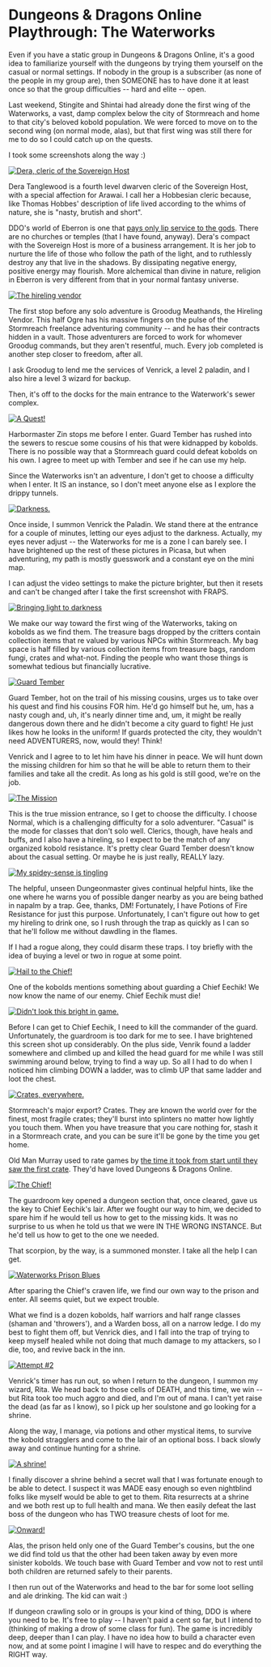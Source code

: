# Dungeons & Dragons Online Playthrough: The Waterworks

Even if you have a static group in Dungeons & Dragons Online, it's a good idea to familiarize yourself with the dungeons by trying them yourself on the casual or normal settings. If nobody in the group is a subscriber (as none of the people in my group are), then SOMEONE has to have done it at least once so that the group difficulties -- hard and elite -- open.

Last weekend, Stingite and Shintai had already done the first wing of the Waterworks, a vast, damp complex below the city of Stormreach and home to that city's beloved kobold population. We were forced to move on to the second wing (on normal mode, alas), but that first wing was still there for me to do so I could catch up on the quests.

I took some screenshots along the way :)

[![](../uploads/2010/03/dndclient-2010-03-03-21-53-42-89-480x385.jpg "Dera, cleric of the Sovereign Host")](../uploads/2010/03/dndclient-2010-03-03-21-53-42-89.jpg)

Dera Tanglewood is a fourth level dwarven cleric of the Sovereign Host, with a special affection for Arawai. I call her a Hobbesian cleric because, like Thomas Hobbes' description of life lived according to the whims of nature, she is "nasty, brutish and short".

DDO's world of Eberron is one that [pays only lip service to the gods](http://en.wikipedia.org/wiki/Religions_of_Eberron). There are no churches or temples (that I have found, anyway). Dera's compact with the Sovereign Host is more of a business arrangement. It is her job to nurture the life of those who follow the path of the light, and to ruthlessly destroy any that live in the shadows. By dissipating negative energy, positive energy may flourish. More alchemical than divine in nature, religion in Eberron is very different from that in your normal fantasy universe.

[![](../uploads/2010/03/dndclient-2010-03-03-21-54-37-63-480x384.jpg "The hireling vendor")](../uploads/2010/03/dndclient-2010-03-03-21-54-37-63.jpg)

The first stop before any solo adventure is Groodug Meathands, the Hireling Vendor. This half Ogre has his massive fingers on the pulse of the Stormreach freelance adventuring community -- and he has their contracts hidden in a vault. Those adventurers are forced to work for whomever Groodug commands, but they aren't resentful, much. Every job completed is another step closer to freedom, after all.

I ask Groodug to lend me the services of Venrick, a level 2 paladin, and I also hire a level 3 wizard for backup.

Then, it's off to the docks for the main entrance to the Waterwork's sewer complex.

[![](../uploads/2010/03/dndclient-2010-03-03-22-02-22-18-480x384.jpg "A Quest!")](../uploads/2010/03/dndclient-2010-03-03-22-02-22-18.jpg)

Harbormaster Zin stops me before I enter. Guard Tember has rushed into the sewers to rescue some cousins of his that were kidnapped by kobolds. There is no possible way that a Stormreach guard could defeat kobolds on his own. I agree to meet up with Tember and see if he can use my help.

Since the Waterworks isn't an adventure, I don't get to choose a difficulty when I enter. It IS an instance, so I don't meet anyone else as I explore the drippy tunnels.

[![](../uploads/2010/03/dndclient-2010-03-03-22-04-30-73-480x384.jpg "Darkness.")](../uploads/2010/03/dndclient-2010-03-03-22-04-30-73.jpg)

Once inside, I summon Venrick the Paladin. We stand there at the entrance for a couple of minutes, letting our eyes adjust to the darkness. Actually, my eyes never adjust -- the Waterworks for me is a zone I can barely see. I have brightened up the rest of these pictures in Picasa, but when adventuring, my path is mostly guesswork and a constant eye on the mini map.

I can adjust the video settings to make the picture brighter, but then it resets and can't be changed after I take the first screenshot with FRAPS.

[![](../uploads/2010/03/dndclient-2010-03-03-22-09-16-91-480x384.jpg "Bringing light to darkness")](../uploads/2010/03/dndclient-2010-03-03-22-09-16-91.jpg)

We make our way toward the first wing of the Waterworks, taking on kobolds as we find them. The treasure bags dropped by the critters contain collection items that re valued by various NPCs within Stormreach. My bag space is half filled by various collection items from treasure bags, random fungi, crates and what-not. Finding the people who want those things is somewhat tedious but financially lucrative.

[![](../uploads/2010/03/dndclient-2010-03-03-22-17-15-43-480x384.jpg "Guard Tember")](../uploads/2010/03/dndclient-2010-03-03-22-17-15-43.jpg)

Guard Tember, hot on the trail of his missing cousins, urges us to take over his quest and find his cousins FOR him. He'd go himself but he, um, has a nasty cough and, uh, it's nearly dinner time and, um, it might be really dangerous down there and he didn't become a city guard to fight! He just likes how he looks in the uniform! If guards protected the city, they wouldn't need ADVENTURERS, now, would they! Think!

Venrick and I agree to to let him have his dinner in peace. We will hunt down the missing children for him so that he will be able to return them to their families and take all the credit. As long as his gold is still good, we're on the job.

[![](../uploads/2010/03/dndclient-2010-03-03-22-17-34-52-325x480.jpg "The Mission")](../uploads/2010/03/dndclient-2010-03-03-22-17-34-52.jpg)

This is the true mission entrance, so I get to choose the difficulty. I choose Normal, which is a challenging difficulty for a solo adventurer. "Casual" is the mode for classes that don't solo well. Clerics, though, have heals and buffs, and I also have a hireling, so I expect to be the match of any organized kobold resistance. It's pretty clear Guard Tember doesn't know about the casual setting. Or maybe he is just really, REALLY lazy.

[![](../uploads/2010/03/dndclient-2010-03-03-22-25-37-07-480x384.jpg "My spidey-sense is tingling")](../uploads/2010/03/dndclient-2010-03-03-22-25-37-07.jpg)

The helpful, unseen Dungeonmaster gives continual helpful hints, like the one where he warns you of possible danger nearby as you are being bathed in napalm by a trap. Gee, thanks, DM! Fortunately, I have Potions of Fire Resistance for just this purpose. Unfortunately, I can't figure out how to get my hireling to drink one, so I rush through the trap as quickly as I can so that he'll follow me without dawdling in the flames.

If I had a rogue along, they could disarm these traps. I toy briefly with the idea of buying a level or two in rogue at some point.

[![](../uploads/2010/03/dndclient-2010-03-03-22-32-00-65-480x384.jpg "Hail to the Chief!")](../uploads/2010/03/dndclient-2010-03-03-22-32-00-65.jpg)

One of the kobolds mentions something about guarding a Chief Eechik! We now know the name of our enemy. Chief Eechik must die!

[![](../uploads/2010/03/dndclient-2010-03-03-22-40-59-23-480x384.jpg "Didn't look this bright in game.")](../uploads/2010/03/dndclient-2010-03-03-22-40-59-23.jpg)

Before I can get to Chief Eechik, I need to kill the commander of the guard. Unfortunately, the guardroom is too dark for me to see. I have brightened this screen shot up considerably. On the plus side, Venrik found a ladder somewhere and climbed up and killed the head guard for me while I was still swimming around below, trying to find a way up. So all I had to do when I noticed him climbing DOWN a ladder, was to climb UP that same ladder and loot the chest.

[![](../uploads/2010/03/dndclient-2010-03-03-22-46-33-83-480x384.jpg "Crates, everywhere.")](../uploads/2010/03/dndclient-2010-03-03-22-46-33-83.jpg)

Stormreach's major export? Crates. They are known the world over for the finest, most fragile crates; they'll burst into splinters no matter how lightly you touch them. When you have treasure that you care nothing for, stash it in a Stormreach crate, and you can be sure it'll be gone by the time you get home.

Old Man Murray used to rate games by [the time it took from start until they saw the first crate](http://www.oldmanmurray.com/features/39.html). They'd have loved Dungeons & Dragons Online.

[![](../uploads/2010/03/dndclient-2010-03-03-22-54-41-97-480x384.jpg "The Chief!")](../uploads/2010/03/dndclient-2010-03-03-22-54-41-97.jpg)

The guardroom key opened a dungeon section that, once cleared, gave us the key to Chief Eechik's lair. After we fought our way to him, we decided to spare him if he would tell us how to get to the missing kids. It was no surprise to us when he told us that we were IN THE WRONG INSTANCE. But he'd tell us how to get to the one we needed.

That scorpion, by the way, is a summoned monster. I take all the help I can get.

[![](../uploads/2010/03/dndclient-2010-03-03-23-15-03-45-480x384.jpg "Waterworks Prison Blues")](../uploads/2010/03/dndclient-2010-03-03-23-15-03-45.jpg)

After sparing the Chief's craven life, we find our own way to the prison and enter. All seems quiet, but we expect trouble.

What we find is a dozen kobolds, half warriors and half range classes (shaman and 'throwers'), and a Warden boss, all on a narrow ledge. I do my best to fight them off, but Venrick dies, and I fall into the trap of trying to keep myself healed while not doing that much damage to my attackers, so I die, too, and revive back in the inn.

[![](../uploads/2010/03/dndclient-2010-03-04-01-07-54-68-480x384.jpg "Attempt #2")](../uploads/2010/03/dndclient-2010-03-04-01-07-54-68.jpg)

Venrick's timer has run out, so when I return to the dungeon, I summon my wizard, Rita. We head back to those cells of DEATH, and this time, we win -- but Rita took too much aggro and died, and I'm out of mana. I can't yet raise the dead (as far as I know), so I pick up her soulstone and go looking for a shrine.

Along the way, I manage, via potions and other mystical items, to survive the kobold stragglers and come to the lair of an optional boss. I back slowly away and continue hunting for a shrine.

[![](../uploads/2010/03/dndclient-2010-03-04-01-22-03-66-479x384.jpg "A shrine!")](../uploads/2010/03/dndclient-2010-03-04-01-22-03-66.jpg)

I finally discover a shrine behind a secret wall that I was fortunate enough to be able to detect. I suspect it was MADE easy enough so even nightblind folks like myself would be able to get to them. Rita resurrects at a shrine and we both rest up to full health and mana. We then easily defeat the last boss of the dungeon who has TWO treasure chests of loot for me.

[![](../uploads/2010/03/dndclient-2010-03-04-01-39-55-36-480x385.jpg "Onward!")](../uploads/2010/03/dndclient-2010-03-04-01-39-55-36.jpg)

Alas, the prison held only one of the Guard Tember's cousins, but the one we did find told us that the other had been taken away by even more sinister kobolds. We touch base with Guard Tember and vow not to rest until both children are returned safely to their parents.

I then run out of the Waterworks and head to the bar for some loot selling and ale drinking. The kid can wait :)

If dungeon crawling solo or in groups is your kind of thing, DDO is where you need to be. It's free to play -- I haven't paid a cent so far, but I intend to (thinking of making a drow of some class for fun). The game is incredibly deep, deeper than I can play. I have no idea how to build a character even now, and at some point I imagine I will have to respec and do everything the RIGHT way.

